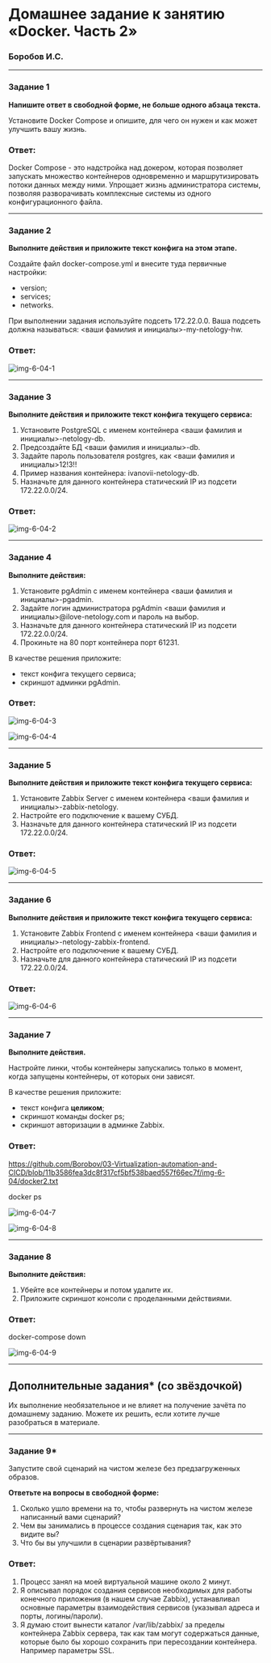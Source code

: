 # Домашнее задание к занятию «Docker. Часть 2»

### Боробов И.С.

---

### Задание 1

**Напишите ответ в свободной форме, не больше одного абзаца текста.**

Установите Docker Compose и опишите, для чего он нужен и как может улучшить вашу жизнь.

### Ответ:
Docker Compose - это надстройка над докером, которая позволяет запускать множество контейнеров одновременно и маршрутизировать потоки данных между ними. Упрощает жизнь администратора системы, позволяя разворачивать комплексные системы из одного конфигурационного файла.  

---

### Задание 2 

**Выполните действия и приложите текст конфига на этом этапе.** 

Создайте файл docker-compose.yml и внесите туда первичные настройки: 

 * version;
 * services;
 * networks.

При выполнении задания используйте подсеть 172.22.0.0.
Ваша подсеть должна называться: <ваши фамилия и инициалы>-my-netology-hw.

### Ответ:

![img-6-04-1](https://github.com/Borobov/03-Virtualization-automation-and-CICD/blob/450d322bbbf2c6993871fb0fc39ca7c220d898ed/img-6-04/img-6-04-1.png)

---

### Задание 3 

**Выполните действия и приложите текст конфига текущего сервиса:** 

1. Установите PostgreSQL с именем контейнера <ваши фамилия и инициалы>-netology-db. 
2. Предсоздайте БД <ваши фамилия и инициалы>-db.
3. Задайте пароль пользователя postgres, как <ваши фамилия и инициалы>12!3!!
4. Пример названия контейнера: ivanovii-netology-db.
5. Назначьте для данного контейнера статический IP из подсети 172.22.0.0/24.

### Ответ:


![img-6-04-2](https://github.com/Borobov/03-Virtualization-automation-and-CICD/blob/450d322bbbf2c6993871fb0fc39ca7c220d898ed/img-6-04/img-6-04-2.png)

---

### Задание 4 

**Выполните действия:**

1. Установите pgAdmin с именем контейнера <ваши фамилия и инициалы>-pgadmin. 
2. Задайте логин администратора pgAdmin <ваши фамилия и инициалы>@ilove-netology.com и пароль на выбор.
3. Назначьте для данного контейнера статический IP из подсети 172.22.0.0/24.
4. Прокиньте на 80 порт контейнера порт 61231.

В качестве решения приложите:

* текст конфига текущего сервиса;
* скриншот админки pgAdmin.

### Ответ:


![img-6-04-3](https://github.com/Borobov/03-Virtualization-automation-and-CICD/blob/450d322bbbf2c6993871fb0fc39ca7c220d898ed/img-6-04/img-6-04-3.png)

![img-6-04-4](https://github.com/Borobov/03-Virtualization-automation-and-CICD/blob/450d322bbbf2c6993871fb0fc39ca7c220d898ed/img-6-04/img-6-04-4.png)

---

### Задание 5 

**Выполните действия и приложите текст конфига текущего сервиса:** 

1. Установите Zabbix Server с именем контейнера <ваши фамилия и инициалы>-zabbix-netology. 
2. Настройте его подключение к вашему СУБД.
3. Назначьте для данного контейнера статический IP из подсети 172.22.0.0/24.

### Ответ:


![img-6-04-5](https://github.com/Borobov/03-Virtualization-automation-and-CICD/blob/450d322bbbf2c6993871fb0fc39ca7c220d898ed/img-6-04/img-6-04-5.png)

---

### Задание 6

**Выполните действия и приложите текст конфига текущего сервиса:** 

1. Установите Zabbix Frontend с именем контейнера <ваши фамилия и инициалы>-netology-zabbix-frontend. 
2. Настройте его подключение к вашему СУБД.
3. Назначьте для данного контейнера статический IP из подсети 172.22.0.0/24.

### Ответ:


![img-6-04-6](https://github.com/Borobov/03-Virtualization-automation-and-CICD/blob/450d322bbbf2c6993871fb0fc39ca7c220d898ed/img-6-04/img-6-04-6.png)

---

### Задание 7 

**Выполните действия.**

Настройте линки, чтобы контейнеры запускались только в момент, когда запущены контейнеры, от которых они зависят.

В качестве решения приложите:

* текст конфига **целиком**;
* скриншот команды docker ps;
* скриншот авторизации в админке Zabbix.

### Ответ:

https://github.com/Borobov/03-Virtualization-automation-and-CICD/blob/11b3586fea3dc8f317cf5bf538baed557f66ec7f/img-6-04/docker2.txt

docker ps  

![img-6-04-7](https://github.com/Borobov/03-Virtualization-automation-and-CICD/blob/450d322bbbf2c6993871fb0fc39ca7c220d898ed/img-6-04/img-6-04-7.png)

![img-6-04-8](https://github.com/Borobov/03-Virtualization-automation-and-CICD/blob/450d322bbbf2c6993871fb0fc39ca7c220d898ed/img-6-04/img-6-04-8.png)

---

### Задание 8 

**Выполните действия:** 

1. Убейте все контейнеры и потом удалите их.
1. Приложите скриншот консоли с проделанными действиями.

### Ответ:

docker-compose down  

![img-6-04-9](https://github.com/Borobov/03-Virtualization-automation-and-CICD/blob/450d322bbbf2c6993871fb0fc39ca7c220d898ed/img-6-04/img-6-04-9.png)

---

## Дополнительные задания* (со звёздочкой)

Их выполнение необязательное и не влияет на получение зачёта по домашнему заданию. Можете их решить, если хотите лучше разобраться в материале.

---

### Задание 9* 

Запустите свой сценарий на чистом железе без предзагруженных образов.

**Ответьте на вопросы в свободной форме:**

1. Сколько ушло времени на то, чтобы развернуть на чистом железе написанный вами сценарий?
2. Чем вы занимались в процессе создания сценария так, как это видите вы?
3. Что бы вы улучшили в сценарии развёртывания?

### Ответ:

1.	Процесс занял на моей виртуальной машине около 2 минут.  
2.	Я описывал порядок создания сервисов необходимых для работы конечного приложения (в нашем случае Zabbix), устанавливал основные параметры взаимодействия сервисов (указывал адреса и порты, логины/пароли).  
3.	Я думаю стоит вынести каталог /var/lib/zabbix/ за пределы контейнера Zabbix сервера, так как там могут содержаться данные, которые было бы хорошо сохранить при пересоздании контейнера. Например параметры SSL.  
